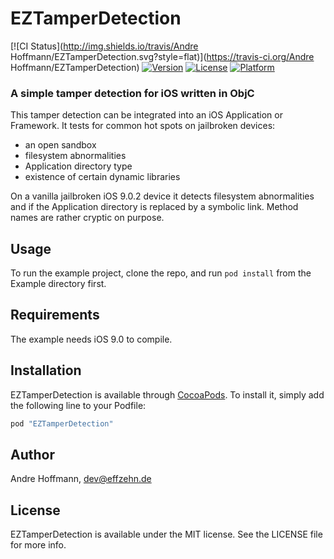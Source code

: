 # EZTamperDetection

[![CI Status](http://img.shields.io/travis/Andre Hoffmann/EZTamperDetection.svg?style=flat)](https://travis-ci.org/Andre Hoffmann/EZTamperDetection)
[![Version](https://img.shields.io/cocoapods/v/EZTamperDetection.svg?style=flat)](http://cocoapods.org/pods/EZTamperDetection)
[![License](https://img.shields.io/cocoapods/l/EZTamperDetection.svg?style=flat)](http://cocoapods.org/pods/EZTamperDetection)
[![Platform](https://img.shields.io/cocoapods/p/EZTamperDetection.svg?style=flat)](http://cocoapods.org/pods/EZTamperDetection)

### A simple tamper detection for iOS written in ObjC ###

This tamper detection can be integrated into an iOS Application or Framework. It tests for common hot spots on jailbroken devices:

* an open sandbox
* filesystem abnormalities
* Application directory type
* existence of certain dynamic libraries

On a vanilla jailbroken iOS 9.0.2 device it detects filesystem abnormalities and if the Application directory is replaced by a symbolic link. Method names are rather cryptic on purpose.

## Usage

To run the example project, clone the repo, and run `pod install` from the Example directory first.

## Requirements

The example needs iOS 9.0 to compile.

## Installation

EZTamperDetection is available through [CocoaPods](http://cocoapods.org). To install
it, simply add the following line to your Podfile:

```ruby
pod "EZTamperDetection"
```

## Author

Andre Hoffmann, dev@effzehn.de

## License

EZTamperDetection is available under the MIT license. See the LICENSE file for more info.

